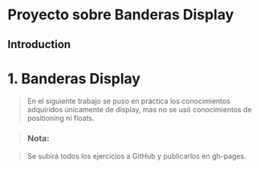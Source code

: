 # Proyecto sobre Banderas Display 

## Introduction

# 1. Banderas Display

>En el siguiente trabajo se puso en práctica los conocimientos adquiridos únicamente de display, mas no se usó conocimientos  de positioning ni floats.

>  ### Nota:

> Se subirá todos los ejercicios a GitHub y publicarlos en gh-pages.




